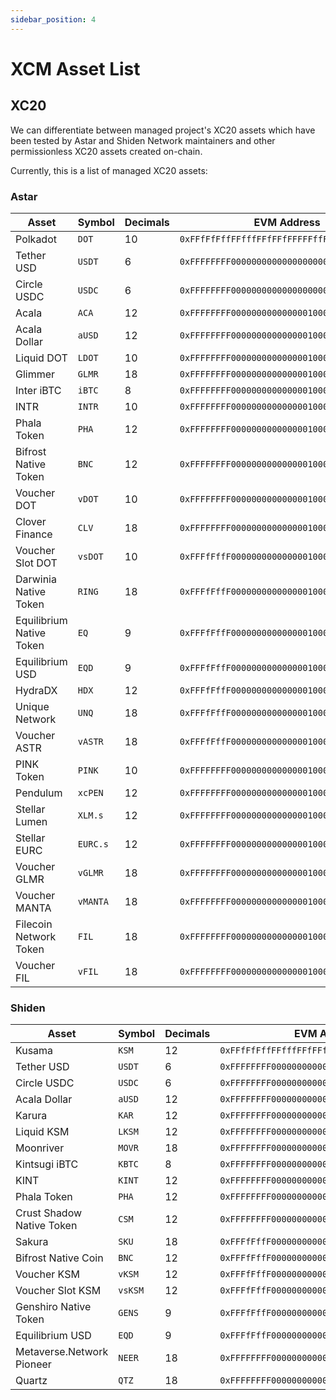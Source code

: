 ```yaml
---
sidebar_position: 4
---
```


# XCM Asset List

## XC20

We can differentiate between managed project's XC20 assets which have been tested by Astar and Shiden Network maintainers and other permissionless XC20 assets created on-chain.

Currently, this is a list of managed XC20 assets:

### Astar

| Asset                    | Symbol   | Decimals | EVM Address                                  | Asset Id                                  |
| ------------------------ | -------- | -------- | -------------------------------------------- | ----------------------------------------- |
| Polkadot                 | `DOT`    | 10       | `0xFFfFfFffFFfffFFfFFfFFFFFffFFFffffFfFFFfF` | `340282366920938463463374607431768211455` |
| Tether USD               | `USDT`   | 6        | `0xFFFFFFFF000000000000000000000001000007C0` | `4294969280`                              |
| Circle USDC              | `USDC`   | 6        | `0xFFFFFFFF000000000000000000000001000007C1` | `4294969281`                              |
| Acala                    | `ACA`    | 12       | `0xFFFFFFFF00000000000000010000000000000000` | `18446744073709551616`                    |
| Acala Dollar             | `aUSD`   | 12       | `0xFFFFFFFF00000000000000010000000000000001` | `18446744073709551617`                    |
| Liquid DOT               | `LDOT`   | 10       | `0xFFFFFFFF00000000000000010000000000000002` | `18446744073709551618`                    |
| Glimmer                  | `GLMR`   | 18       | `0xFFFFFFFF00000000000000010000000000000003` | `18446744073709551619`                    |
| Inter iBTC               | `iBTC`   | 8        | `0xFFFFFFFF00000000000000010000000000000004` | `18446744073709551620`                    |
| INTR                     | `INTR`   | 10       | `0xFFFFFFFF00000000000000010000000000000005` | `18446744073709551621`                    |
| Phala Token              | `PHA`    | 12       | `0xFFFFFFFF00000000000000010000000000000006` | `18446744073709551622`                    |
| Bifrost Native Token     | `BNC`    | 12       | `0xFFFFFFFF00000000000000010000000000000007` | `18446744073709551623`                    |
| Voucher DOT              | `vDOT`   | 10       | `0xFFFFFFFF00000000000000010000000000000008` | `18446744073709551624`                    |
| Clover Finance           | `CLV`    | 18       | `0xFFFFFFFF00000000000000010000000000000009` | `18446744073709551625`                    |
| Voucher Slot DOT         | `vsDOT`  | 10       | `0xFFFfFffF0000000000000001000000000000000A` | `18446744073709551626`                    |
| Darwinia Native Token    | `RING`   | 18       | `0xFFFfFffF0000000000000001000000000000000B` | `18446744073709551627`                    |
| Equilibrium Native Token | `EQ`     | 9        | `0xFFFfFffF0000000000000001000000000000000C` | `18446744073709551628`                    |
| Equilibrium USD          | `EQD`    | 9        | `0xFFFfFffF0000000000000001000000000000000D` | `18446744073709551629`                    |
| HydraDX                  | `HDX`    | 12       | `0xFFFfFffF0000000000000001000000000000000E` | `18446744073709551630`                    |
| Unique Network           | `UNQ`    | 18       | `0xFFFfFffF0000000000000001000000000000000F` | `18446744073709551631`                    |
| Voucher ASTR             | `vASTR`  | 18       | `0xFFFfFffF00000000000000010000000000000010` | `18446744073709551632`                    |
| PINK Token               | `PINK`   | 10       | `0xFFFFFFFF00000000000000010000000000000011` | `18446744073709551633`                    |
| Pendulum                 | `xcPEN`  | 12       | `0xFFFFFFFF00000000000000010000000000000012` | `18446744073709551634`                    |
| Stellar Lumen            | `XLM.s`  | 12       | `0xFFFFFFFF00000000000000010000000000000013` | `18446744073709551635`                    |
| Stellar EURC             | `EURC.s` | 12       | `0xFFFFFFFF00000000000000010000000000000014` | `18446744073709551636`                    |
| Voucher GLMR             | `vGLMR`  | 18       | `0xFFFFFFFF00000000000000010000000000000015` | `18446744073709551637`                    |
| Voucher MANTA            | `vMANTA` | 18       | `0xFFFFFFFF00000000000000010000000000000016` | `18446744073709551638`                    |
| Filecoin Network Token   | `FIL`    | 18       | `0xFFFFFFFF00000000000000010000000000000017` | `18446744073709551639`                    |
| Voucher FIL              | `vFIL`   | 18       | `0xFFFFFFFF00000000000000010000000000000018` | `18446744073709551640`                    |

### Shiden

| Asset                                     | Symbol  | Decimals | EVM Address                                  | Asset Id                                  |
| ----------------------------------------- | ------- | -------- | -------------------------------------------- | ----------------------------------------- |
| Kusama                                    | `KSM`   | 12       | `0xFFfFfFffFFfffFFfFFfFFFFFffFFFffffFfFFFfF` | `340282366920938463463374607431768211455` |
| Tether USD                                | `USDT`  | 6        | `0xFFFFFFFF000000000000000000000001000007C0` | `4294969280`                              |
| Circle USDC                               | `USDC`  | 6        | `0xFFFFFFFF000000000000000000000001000007C1` | `4294969281`                              |
| Acala Dollar                              | `aUSD`  | 12       | `0xFFFFFFFF00000000000000010000000000000000` | `18446744073709551616`                    |
| Karura                                    | `KAR`   | 12       | `0xFFFFFFFF00000000000000010000000000000002` | `18446744073709551618`                    |
| Liquid KSM                                | `LKSM`  | 12       | `0xFFFFFFFF00000000000000010000000000000003` | `18446744073709551619`                    |
| Moonriver                                 | `MOVR`  | 18       | `0xFFFFFFFF00000000000000010000000000000004` | `18446744073709551620`                    |
| Kintsugi iBTC                             | `KBTC`  | 8        | `0xFFFFFFFF00000000000000010000000000000005` | `18446744073709551621`                    |
| KINT                                      | `KINT`  | 12       | `0xFFFFFFFF00000000000000010000000000000006` | `18446744073709551622`                    |
| Phala Token                               | `PHA`   | 12       | `0xFFFFFFFF00000000000000010000000000000007` | `18446744073709551623`                    |
| Crust Shadow Native Token                 | `CSM`   | 12       | `0xFFFFFFFF00000000000000010000000000000008` | `18446744073709551624`                    |
| Sakura                                    | `SKU`   | 18       | `0xFFFfFffF0000000000000001000000000000000A` | `18446744073709551626`                    |
| Bifrost Native Coin                       | `BNC`   | 12       | `0xFFFfFffF0000000000000001000000000000000B` | `18446744073709551627`                    |
| Voucher KSM                               | `vKSM`  | 12       | `0xFFFfFffF0000000000000001000000000000000C` | `18446744073709551628`                    |
| Voucher Slot KSM                          | `vsKSM` | 12       | `0xFFFfFffF0000000000000001000000000000000D` | `18446744073709551629`                    |
| Genshiro Native Token                     | `GENS`  | 9        | `0xFFFfFffF0000000000000001000000000000000E` | `18446744073709551630`                    |
| Equilibrium USD                           | `EQD`   | 9        | `0xFFFfFffF0000000000000001000000000000000F` | `18446744073709551631`                    |
| Metaverse.Network Pioneer | `NEER`  | 18       | `0xFFFFFFFF00000000000000010000000000000010` | `18446744073709551632`                    |
| Quartz                                    | `QTZ`   | 18       | `0xFFFFFFFF00000000000000010000000000000011` | `18446744073709551633`                    |
